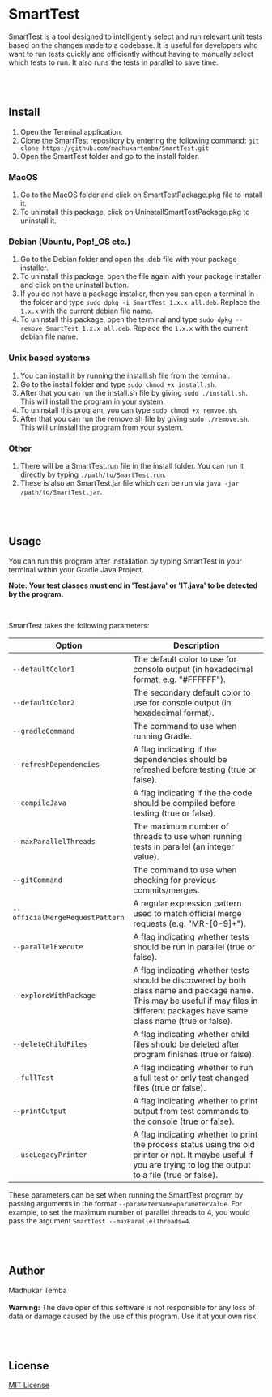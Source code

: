 # SmartTest

<p> SmartTest is a tool designed to intelligently select and run relevant unit tests based on the changes made to a codebase. It is useful for developers who want to run tests quickly and efficiently without having to manually select which tests to run. It also runs the tests in parallel to save time.</p>

<br><br>
## Install

<ol>
<li>Open the Terminal application.</li>
<li>Clone the SmartTest repository by entering the following command: <code>git clone https://github.com/madhukartemba/SmartTest.git</code></li>
<li>Open the SmartTest folder and go to the install folder.</li>
</ol>

### MacOS
<ol>
<li>Go to the MacOS folder and click on SmartTestPackage.pkg file to install it.</li>
<li>To uninstall this package, click on UninstallSmartTestPackage.pkg to uninstall it.</li>
</ol>

### Debian (Ubuntu, Pop!_OS etc.)
<ol>
<li>Go to the Debian folder and open the .deb file with your package installer.</li>
<li>To uninstall this package, open the file again with your package installer and click on the uninstall button.</li>
<li>If you do not have a package installer, then you can open a terminal in the folder and type <code>sudo dpkg -i SmartTest_1.x.x_all.deb</code>. Replace the <code>1.x.x</code> with the current debian file name.</li>
<li>To uninstall this package, open the terminal and type <code>sudo dpkg --remove SmartTest_1.x.x_all.deb</code>.  Replace the <code>1.x.x</code> with the current debian file name.</li>
</ol>

### Unix based systems
<ol>
<li>You can install it by running the install.sh file from the terminal.</li>
<li>Go to the install folder and type <code>sudo chmod +x install.sh</code>.</li>
<li>After that you can run the install.sh file by giving <code>sudo ./install.sh</code>. This will install the program in your system.</li>
<li>To uninstall this program, you can type <code>sudo chmod +x remvoe.sh</code>.</li>
<li>After that you can run the remove.sh file by giving <code>sudo ./remove.sh</code>. This will uninstall the program from your system.</li>
</ol>

### Other
<ol>
<li> There will be a SmartTest.run file in the install folder. You can run it directly by typing <code>./path/to/SmartTest.run</code>.</li>
<li>These is also an SmartTest.jar file which can be run via <code>java -jar /path/to/SmartTest.jar</code>.</li>
</ol>

<br><br>
## Usage

<p>You can run this program after installation by typing SmartTest in your terminal within your Gradle Java Project.</p>
<p><b>Note: Your test classes must end in 'Test.java' or 'IT.java' to be detected by the program.</b></p>
<br>

<p>SmartTest takes the following parameters:</p>

<table><thead><tr><th>Option</th><th>Description</th></tr></thead><tbody><tr><td><code>--defaultColor1</code></td><td>The default color to use for console output (in hexadecimal format, e.g. "#FFFFFF").</td></tr><tr><td><code>--defaultColor2</code></td><td>The secondary default color to use for console output (in hexadecimal format).</td></tr><tr><td><code>--gradleCommand</code></td><td>The command to use when running Gradle.</td></tr><tr><td><code>--refreshDependencies</code></td><td>A flag indicating if the dependencies should be refreshed before testing (true or false).</td></tr><tr><td><code>--compileJava</code></td><td>A flag indicating if the the code should be compiled before testing (true or false).</td></tr><tr><td><code>--maxParallelThreads</code></td><td>The maximum number of threads to use when running tests in parallel (an integer value).</td></tr><tr><td><code>--gitCommand</code></td><td>The command to use when checking for previous commits/merges.</td></tr><tr><td><code>--officialMergeRequestPattern</code></td><td>A regular expression pattern used to match official merge requests (e.g. "MR-[0-9]+").</td></tr><tr><td><code>--parallelExecute</code></td><td>A flag indicating whether tests should be run in parallel (true or false).</td></tr><tr><td><code>--exploreWithPackage</code></td><td>A flag indicating whether tests should be discovered by both class name and package name. This may be useful if may files in different packages have same class name (true or false).</td></tr><tr><td><code>--deleteChildFiles</code></td><td>A flag indicating whether child files should be deleted after program finishes (true or false).</td></tr><tr><td><code>--fullTest</code></td><td>A flag indicating whether to run a full test or only test changed files (true or false).</td></tr><tr><td><code>--printOutput</code></td><td>A flag indicating whether to print output from test commands to the console (true or false).</td></tr><tr><td><code>--useLegacyPrinter</code></td><td>A flag indicating whether to print the process status using the old printer or not. It maybe useful if you are trying to log the output to a file (true or false).</td></tr></tbody></table>


<p>These parameters can be set when running the SmartTest program by passing arguments in the format <code>--parameterName=parameterValue</code>. For example, to set the maximum number of parallel threads to 4, you would pass the argument <code>SmartTest --maxParallelThreads=4</code>.</p>

<br><br>
## Author
Madhukar Temba
<br><br>
**Warning:** The developer of this software is not responsible for any loss of data or damage caused by the use of this program. Use it at your own risk.

<br><br>
## License
[MIT License](https://opensource.org/license/mit)

